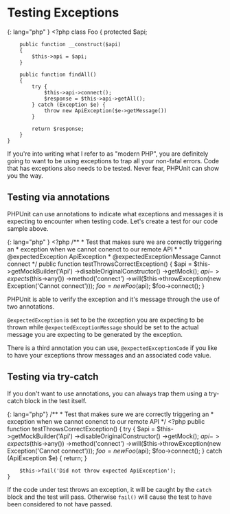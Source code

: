 # Testing Exceptions
{: lang="php" }
    <?php
    class Foo
    {
        protected $api;

        public function __construct($api)
        {
            $this->api = $api;
        }

        public function findAll()
        {
            try {
                $this->api->connect();
                $response = $this->api->getAll();
            } catch (Exception $e) {
                throw new ApiException($e->getMessage())
            }

            return $response;
        }
    }

If you're into writing what I refer to as "modern PHP", you are definitely
going to want to be using exceptions to trap all your non-fatal errors.
Code that has exceptions also needs to be tested. Never fear, PHPUnit can
show you the way.

## Testing via annotations
PHPUnit can use annotations to indicate what exceptions and messages it
is expecting to encounter when testing code. Let's create a test for our
code sample above.

{: lang="php" }
    <?php
    /**
     * Test that makes sure we are correctly triggering an
     * exception when we cannot conenct to our remote API
     *
     * @expectedException ApiException
     * @expectedExceptionMessage Cannot connect
     */
    public function testThrowsCorrectException()
    {
        $api = $this->getMockBuilder('Api')
            ->disableOriginalConstructor()
            ->getMock();
        $api->expects($this->any())
            ->method('connect')
            ->will($this->throwException(new Exception('Cannot connect')));
        $foo = new Foo($api);
        $foo->connect();
    }

PHPUnit is able to verify the exception and it's message through the use
of two annotations.

`@expectedException` is set to be the exception you are expecting to be thrown
while `@expectedExceptionMessage` should be set to the actual message you
are expecting to be generated by the exception.

There is a third annotation you can use, `@expectedExceptionCode` if you like
to have your exceptions throw messages and an associated code value.

## Testing via try-catch
If you don't want to use annotations, you can always trap them using a try-catch
block in the test itself.

{: lang="php"}
    /**
     * Test that makes sure we are correctly triggering an
     * exception when we cannot conenct to our remote API
     */
    <?php
    public function testThrowsCorrectException()
    {
        try {
            $api = $this->getMockBuilder('Api')
                ->disableOriginalConstructor()
                ->getMock();
            $api->expects($this->any())
                ->method('connect')
                ->will($this->throwException(new Exception('Cannot connect')));
            $foo = new Foo($api);
            $foo->connect();
        } catch (ApiException $e) {
            return;
        }

        $this->fail('Did not throw expected ApiException');
    }

If the code under test throws an exception, it will be caught by the `catch`
block and the test will pass. Otherwise `fail()` will cause the test to
have been considered to not have passed.
